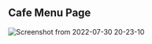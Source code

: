 ## Cafe Menu Page
![Screenshot from 2022-07-30 20-23-10](https://user-images.githubusercontent.com/102016448/181919864-e1691e06-595f-45c4-9d2c-56db6c22e68f.png)

